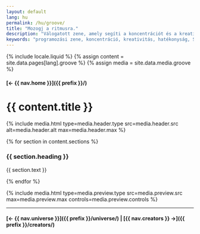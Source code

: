 ```yaml
---
layout: default
lang: hu
permalink: /hu/groove/
title: "Mozogj a ritmusra."
description: "Válogatott zene, amely segíti a koncentrációt és a kreativitást programozás közben. Növeld a produktivitásodat ritmussal."
keywords: "programozási zene, koncentráció, kreativitás, hatékonyság, Swiftian"
---
```



{% include locale.liquid %}
{% assign content = site.data.pages[lang].groove %}
{% assign media = site.data.media.groove %}

#### [← {{ nav.home }}]({{ prefix }}/)

# {{ content.title }}

{% include media.html
  type=media.header.type
  src=media.header.src
  alt=media.header.alt
  max=media.header.max
%}

{% for section in content.sections %}
### {{ section.heading }}
{{ section.text }}

{% endfor %}

{% include media.html
  type=media.preview.type
  src=media.preview.src
  max=media.preview.max
  controls=media.preview.controls
%}

---

#### [← {{ nav.universe }}]({{ prefix }}/universe/) | [{{ nav.creators }} →]({{ prefix }}/creators/)